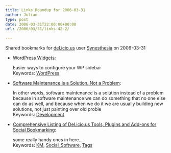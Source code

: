 ```yaml
---
title: Links Roundup for 2006-03-31
author: Julian
type: post
date: 2006-03-31T22:00:00+00:00
url: /2006/03/31/links-42-2/

---
```

Shared bookmarks for [del.icio.us][1] user  [Synesthesia][2] on 2006-03-31

  * [WordPress Widgets][3]:
  
    Easier ways to configure your WP sidebar   
    Keywords: [WordPress][4]
  * [Software Maintenance is a Solution, Not a Problem][5]:
  
    In other words, software maintenance is a solution instead of a problem because in software maintenance we can do something that no one else can do as well, and because when we do it we are usually building new solutions, not just painting over old proble   
    Keywords: [Development][6]
  * [Comprehensive Listing of Del.icio.us Tools, Plugins and Add-ons for Social Bookmarking][7]:
  
    some really handy ones in here&#8230;   
    Keywords: [KM][8], [Social_Software][9], [Tags][10]

 [1]: http://del.icio.us/
 [2]: http://del.icio.us/synesthesia
 [3]: http://www.automattic.com/code/widgets/ "http://www.automattic.com/code/widgets/"
 [4]: http://del.icio.us/synesthesia/WordPress
 [5]: http://www.developerdotstar.com/mag/articles/maintenance_solution.html "http://www.developerdotstar.com/mag/articles/maintenance_solution.html"
 [6]: http://del.icio.us/synesthesia/Development
 [7]: http://www.kriskrug.com/?p=276 "http://www.kriskrug.com/?p=276"
 [8]: http://del.icio.us/synesthesia/KM
 [9]: http://del.icio.us/synesthesia/Social_Software
 [10]: http://del.icio.us/synesthesia/Tags